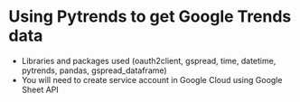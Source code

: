 # Using Pytrends to get Google Trends data

- Libraries and packages used (oauth2client, gspread, time, datetime, pytrends, pandas, gspread_dataframe)
- You will need to create service account in Google Cloud using Google Sheet API
